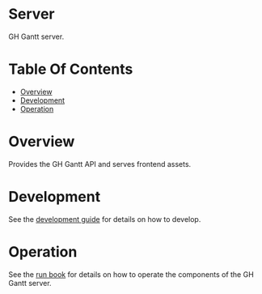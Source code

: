# Server
GH Gantt server.

# Table Of Contents
- [Overview](#overview)
- [Development](#development)
- [Operation](#operation)

# Overview
Provides the GH Gantt API and serves frontend assets.

# Development
See the [development guide](DEVELOPMENT.md) for details on how to develop.

# Operation
See the [run book](RUN-BOOK.md) for details on how to operate the components of the GH Gantt server.
